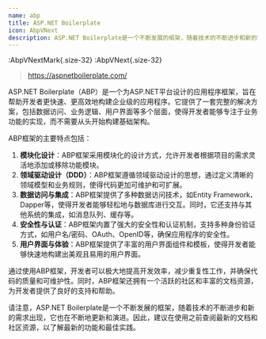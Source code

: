 ```yaml
---
name: abp
title: ASP.NET Boilerplate
icon: AbpVNext
description: ASP.NET Boilerplate是一个不断发展的框架，随着技术的不断进步和新的需求出现，它也在不断地更新和演进。因此，建议在使用之前查阅最新的文档和社区资源，以了解最新的功能和最佳实践。人员快速构建可扩展、可维护和可测试的应用程序。许多开发团队的首选语言之一
---
```


:AbpVNextMark{.size-32}
:AbpVNext{.size-32}

> https://aspnetboilerplate.com/
>
>  

ASP.NET Boilerplate（ABP）是一个为ASP.NET平台设计的应用程序框架，旨在帮助开发者更快速、更高效地构建企业级的应用程序。它提供了一套完整的解决方案，包括数据访问、业务逻辑、用户界面等多个层面，使得开发者能够专注于业务功能的实现，而不需要从头开始构建基础架构。

ABP框架的主要特点包括：

1. **模块化设计**：ABP框架采用模块化的设计方式，允许开发者根据项目的需求灵活地添加或移除功能模块。
2. **领域驱动设计（DDD）**：ABP框架遵循领域驱动设计的思想，通过定义清晰的领域模型和业务规则，使得代码更加可维护和可扩展。
3. **数据访问与集成**：ABP框架提供了多种数据访问技术，如Entity Framework、Dapper等，使得开发者能够轻松地与数据库进行交互。同时，它还支持与其他系统的集成，如消息队列、缓存等。
4. **安全性与认证**：ABP框架内置了强大的安全性和认证机制，支持多种身份验证方式，如用户名/密码、OAuth、OpenID等，确保应用程序的安全性。
5. **用户界面与体验**：ABP框架提供了丰富的用户界面组件和模板，使得开发者能够快速地构建出美观且易用的用户界面。

通过使用ABP框架，开发者可以极大地提高开发效率，减少重复性工作，并确保代码的质量和可维护性。同时，ABP框架还拥有一个活跃的社区和丰富的文档资源，为开发者提供了良好的支持和帮助。

请注意，ASP.NET Boilerplate是一个不断发展的框架，随着技术的不断进步和新的需求出现，它也在不断地更新和演进。因此，建议在使用之前查阅最新的文档和社区资源，以了解最新的功能和最佳实践。

